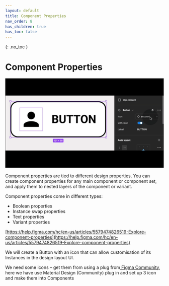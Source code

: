 ```yaml
---
layout: default
title: Component Properties
nav_order: 8
has_children: true
has_toc: false
---
```


{: .no_toc }

# Component Properties

![](../images/gifs/comp_prop_gifs/example_1.gif)

Component properties are tied to different design properties. You can create component properties for any main component or component set, and apply them to nested layers of the component or variant.

Component properties come in different types:

* Boolean properties 
* Instance swap properties
* Text properties
* Variant properties

[https://help.figma.com/hc/en-us/articles/5579474826519-Explore-component-properties](https://help.figma.com/hc/en-us/articles/5579474826519-Explore-component-properties)

We will create a Button with an icon that can allow customisation of its Instances in the design layout UI.

We need some icons – get them from using a plug from[ Figma Community](https://help.figma.com/hc/en-us/articles/360038510693-Guide-to-the-Figma-Community), here we have use Material Design (Community) plug in and set up 3 icon and make them into Components